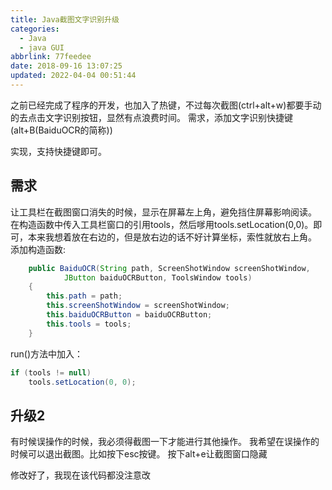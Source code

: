 ```yaml
---
title: Java截图文字识别升级
categories: 
  - Java
  - java GUI
abbrlink: 77feedee
date: 2018-09-16 13:07:25
updated: 2022-04-04 00:51:44
---
```

之前已经完成了程序的开发，也加入了热键，不过每次截图(ctrl+alt+w)都要手动的去点击文字识别按钮，显然有点浪费时间。
需求，添加文字识别快捷键(alt+B(BaiduOCR的简称))

实现，支持快捷键即可。

## 需求 ##
让工具栏在截图窗口消失的时候，显示在屏幕左上角，避免挡住屏幕影响阅读。
在构造函数中传入工具栏窗口的引用tools，然后嗲用tools.setLocation(0,0)。即可，本来我想着放在右边的，但是放右边的话不好计算坐标，索性就放右上角。
添加构造函数:
```java
    public BaiduOCR(String path, ScreenShotWindow screenShotWindow,
            JButton baiduOCRButton, ToolsWindow tools)
    {
        this.path = path;
        this.screenShotWindow = screenShotWindow;
        this.baiduOCRButton = baiduOCRButton;
        this.tools = tools;
    }
```
run()方法中加入：
```java
if (tools != null)
    tools.setLocation(0, 0);
```
## 升级2 ##
有时候误操作的时候，我必须得截图一下才能进行其他操作。
我希望在误操作的时候可以退出截图。比如按下esc按键。
按下alt+e让截图窗口隐藏


修改好了，我现在该代码都没注意改
